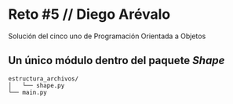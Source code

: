 # Reto #5 // Diego Arévalo
Solución del cinco uno de Programación Orientada a Objetos 

## Un único módulo dentro del paquete *Shape*

```
estructura_archivos/
│   └── shape.py
└── main.py
```
